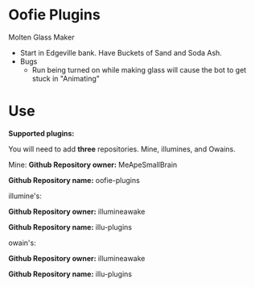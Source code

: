 # Oofie Plugins
Molten Glass Maker
- Start in Edgeville bank. Have Buckets of Sand and Soda Ash.
- Bugs
    - Run being turned on while making glass will cause the bot to get stuck in "Animating"

# Use

**Supported plugins:**

You will need to add **three** repositories. Mine, illumines, and Owains.


Mine:
**Github Repository owner:** MeApeSmallBrain

**Github Repository name:** oofie-plugins

illumine's:

**Github Repository owner:** illumineawake

**Github Repository name:** illu-plugins

owain's:

**Github Repository owner:** illumineawake

**Github Repository name:** illu-plugins
